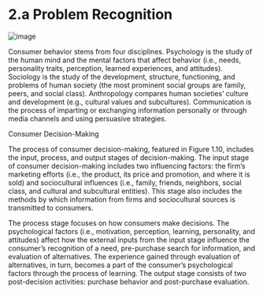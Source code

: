 # 2.a Problem Recognition

![image](https://github.com/user-attachments/assets/af08de0c-825f-41ba-bf13-d30586c23c95)

Consumer behavior stems from four disciplines. Psychology is the study of the human mind and the
mental factors that affect behavior (i.e., needs, personality traits, perception, learned experiences, and attitudes). Sociology is the study of the development, structure, functioning, and problems of human society
(the most prominent social groups are family, peers, and social class). Anthropology compares human societies’ culture and development (e.g., cultural values and subcultures). Communication is the process of
imparting or exchanging information personally or through media channels and using persuasive strategies.


Consumer Decision-Making

 The process of consumer decision-making, featured in Figure 1.10, includes the input, process, and
output stages of decision-making. The input stage of consumer decision-making includes two influencing factors: the firm’s marketing efforts (i.e., the product, its price and promotion, and where it is sold) and sociocultural influences (i.e.,
family, friends, neighbors, social class, and cultural and subcultural entities). This stage also includes the
methods by which information from firms and sociocultural sources is transmitted to consumers.

The process stage focuses on how consumers make decisions. The psychological factors (i.e.,
motivation, perception, learning, personality, and attitudes) affect how the external inputs from the
input stage influence the consumer’s recognition of a need, pre-purchase search for information, and
evaluation of alternatives. The experience gained through evaluation of alternatives, in turn, becomes
a part of the consumer’s psychological factors through the process of learning.
The output stage consists of two post-decision activities: purchase behavior and post-purchase
evaluation.

